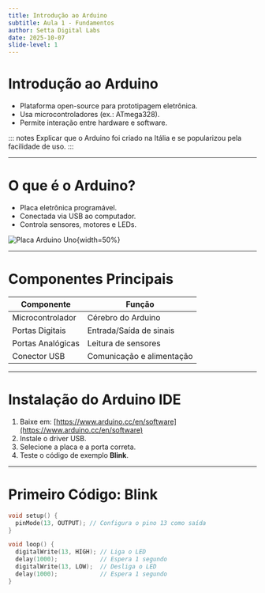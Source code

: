```yaml
---
title: Introdução ao Arduino
subtitle: Aula 1 - Fundamentos
author: Setta Digital Labs
date: 2025-10-07
slide-level: 1
---
```


# Introdução ao Arduino

- Plataforma open-source para prototipagem eletrônica.  
- Usa microcontroladores (ex.: ATmega328).  
- Permite interação entre hardware e software.

::: notes
Explicar que o Arduino foi criado na Itália e se popularizou pela facilidade de uso.
:::

---

# O que é o Arduino?

- Placa eletrônica programável.
- Conectada via USB ao computador.
- Controla sensores, motores e LEDs.

![Placa Arduino Uno](https://upload.wikimedia.org/wikipedia/commons/3/38/Arduino_Uno_-_R3.jpg){width=50%}

---

# Componentes Principais

| Componente | Função |
|-------------|---------|
| Microcontrolador | Cérebro do Arduino |
| Portas Digitais | Entrada/Saída de sinais |
| Portas Analógicas | Leitura de sensores |
| Conector USB | Comunicação e alimentação |

---

# Instalação do Arduino IDE

1. Baixe em: [https://www.arduino.cc/en/software](https://www.arduino.cc/en/software)  
2. Instale o driver USB.  
3. Selecione a placa e a porta correta.  
4. Teste o código de exemplo **Blink**.

---

# Primeiro Código: Blink

```c
void setup() {
  pinMode(13, OUTPUT); // Configura o pino 13 como saída
}

void loop() {
  digitalWrite(13, HIGH); // Liga o LED
  delay(1000);            // Espera 1 segundo
  digitalWrite(13, LOW);  // Desliga o LED
  delay(1000);            // Espera 1 segundo
}
 